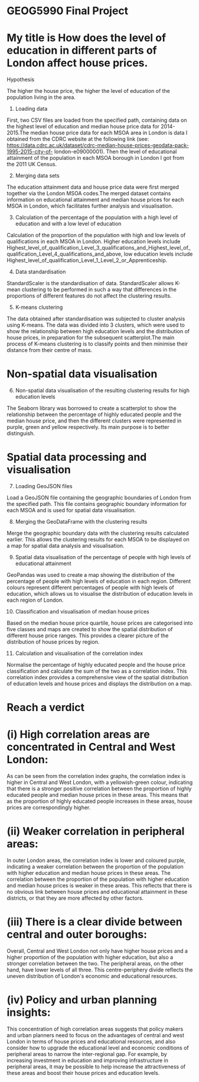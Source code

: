 # GEOG5990 Final Project
# My title is How does the level of education in different parts of London affect house prices.

Hypothesis

The higher the house price, the higher the level of education of the population living in the area.

1. Loading data
 
First, two CSV files are loaded from the specified path, containing data on the highest level of education and median house price data for 2014-2015.The median house price data for each MSOA area in London is data I obtained from the CDRC website at the following link (see: https://data.cdrc.ac.uk/dataset/cdrc-median-house-prices-geodata-pack-1995-2015-city-of- london-e09000001). Then the level of educational attainment of the population in each MSOA borough in London I got from the 2011 UK Census.

2. Merging data sets

The education attainment data and house price data were first merged together via the London MSOA codes.The merged dataset contains information on educational attainment and median house prices for each MSOA in London, which facilitates further analysis and visualisation.


3. Calculation of the percentage of the population with a high level of education and with a low level of education
 
Calculation of the proportion of the population with high and low levels of qualifications in each MSOA in London. Higher education levels include Highest_level_of_qualification_Level_3_qualifications_and_Highest_level_of_qualification_Level_4_qualifications_and_above, low education levels include Highest_level_of_qualification_Level_1_Level_2_or_Apprenticeship.

4. Data standardisation

StandardScaler is the standardisation of data. StandardScaler allows K-mean clustering to be performed in such a way that differences in the proportions of different features do not affect the clustering results.

5. K-means clustering

The data obtained after standardisation was subjected to cluster analysis using K-means. The data was divided into 3 clusters, which were used to show the relationship between high education levels and the distribution of house prices, in preparation for the subsequent scatterplot.The main process of K-means clustering is to classify points and then minimise their distance from their centre of mass.

# Non-spatial data visualisation

6. Non-spatial data visualisation of the resulting clustering results for high education levels

The Seaborn library was borrowed to create a scatterplot to show the relationship between the percentage of highly educated people and the median house price, and then the different clusters were represented in purple, green and yellow respectively. Its main purpose is to better distinguish.

# Spatial data processing and visualisation

7. Loading GeoJSON files

Load a GeoJSON file containing the geographic boundaries of London from the specified path. This file contains geographic boundary information for each MSOA and is used for spatial data visualisation.

8. Merging the GeoDataFrame with the clustering results

Merge the geographic boundary data with the clustering results calculated earlier. This allows the clustering results for each MSOA to be displayed on a map for spatial data analysis and visualisation.

9. Spatial data visualisation of the percentage of people with high levels of educational attainment

GeoPandas was used to create a map showing the distribution of the percentage of people with high levels of education in each region. Different colours represent different percentages of people with high levels of education, which allows us to visualise the distribution of education levels in each region of London.

10. Classification and visualisation of median house prices

Based on the median house price quartile, house prices are categorised into five classes and maps are created to show the spatial distribution of different house price ranges. This provides a clearer picture of the distribution of house prices by region.

11. Calculation and visualisation of the correlation index

Normalise the percentage of highly educated people and the house price classification and calculate the sum of the two as a correlation index. This correlation index provides a comprehensive view of the spatial distribution of education levels and house prices and displays the distribution on a map.

# Reach a verdict

# (i) High correlation areas are concentrated in Central and West London:

As can be seen from the correlation index graphs, the correlation index is higher in Central and West London, with a yellowish-green colour, indicating that there is a stronger positive correlation between the proportion of highly educated people and median house prices in these areas. This means that as the proportion of highly educated people increases in these areas, house prices are correspondingly higher.

# (ii) Weaker correlation in peripheral areas:

In outer London areas, the correlation index is lower and coloured purple, indicating a weaker correlation between the proportion of the population with higher education and median house prices in these areas. The correlation between the proportion of the population with higher education and median house prices is weaker in these areas. This reflects that there is no obvious link between house prices and educational attainment in these districts, or that they are more affected by other factors.

# (iii) There is a clear divide between central and outer boroughs:

Overall, Central and West London not only have higher house prices and a higher proportion of the population with higher education, but also a stronger correlation between the two. The peripheral areas, on the other hand, have lower levels of all three. This centre-periphery divide reflects the uneven distribution of London's economic and educational resources.

# (iv) Policy and urban planning insights:

This concentration of high correlation areas suggests that policy makers and urban planners need to focus on the advantages of central and west London in terms of house prices and educational resources, and also consider how to upgrade the educational level and economic conditions of peripheral areas to narrow the inter-regional gap. For example, by increasing investment in education and improving infrastructure in peripheral areas, it may be possible to help increase the attractiveness of these areas and boost their house prices and education levels.
